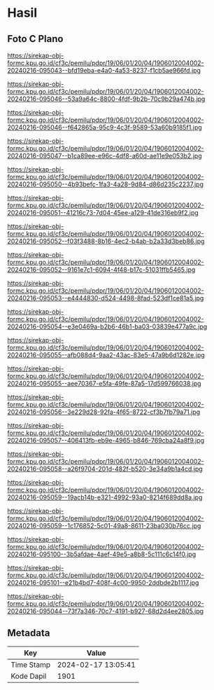 # Hasil

## Foto C Plano

https://sirekap-obj-formc.kpu.go.id/cf3c/pemilu/pdpr/19/06/01/20/04/1906012004002-20240216-095043--bfd19eba-e4a0-4a53-8237-f1cb5ae966fd.jpg

https://sirekap-obj-formc.kpu.go.id/cf3c/pemilu/pdpr/19/06/01/20/04/1906012004002-20240216-095046--53a9a64c-8800-4fdf-9b2b-70c9b29a474b.jpg

https://sirekap-obj-formc.kpu.go.id/cf3c/pemilu/pdpr/19/06/01/20/04/1906012004002-20240216-095046--f642865a-95c9-4c3f-9589-53a60b9185f1.jpg

https://sirekap-obj-formc.kpu.go.id/cf3c/pemilu/pdpr/19/06/01/20/04/1906012004002-20240216-095047--b1ca89ee-e96c-4df8-a60d-ae11e9e053b2.jpg

https://sirekap-obj-formc.kpu.go.id/cf3c/pemilu/pdpr/19/06/01/20/04/1906012004002-20240216-095050--4b93befc-1fa3-4a28-9d84-d86d235c2237.jpg

https://sirekap-obj-formc.kpu.go.id/cf3c/pemilu/pdpr/19/06/01/20/04/1906012004002-20240216-095051--41216c73-7d04-45ee-a129-41de316eb9f2.jpg

https://sirekap-obj-formc.kpu.go.id/cf3c/pemilu/pdpr/19/06/01/20/04/1906012004002-20240216-095052--f03f3488-8b16-4ec2-b4ab-b2a33d3beb86.jpg

https://sirekap-obj-formc.kpu.go.id/cf3c/pemilu/pdpr/19/06/01/20/04/1906012004002-20240216-095052--9161e7c1-6094-4f48-b17c-51031ffb5465.jpg

https://sirekap-obj-formc.kpu.go.id/cf3c/pemilu/pdpr/19/06/01/20/04/1906012004002-20240216-095053--e4444830-d524-4498-8fad-523df1ce81a5.jpg

https://sirekap-obj-formc.kpu.go.id/cf3c/pemilu/pdpr/19/06/01/20/04/1906012004002-20240216-095054--e3e0469a-b2b6-46b1-ba03-03839e477a9c.jpg

https://sirekap-obj-formc.kpu.go.id/cf3c/pemilu/pdpr/19/06/01/20/04/1906012004002-20240216-095055--afb088d4-9aa2-43ac-83e5-47a9b6d1282e.jpg

https://sirekap-obj-formc.kpu.go.id/cf3c/pemilu/pdpr/19/06/01/20/04/1906012004002-20240216-095055--aee70367-e5fa-49fe-87a5-17d599766038.jpg

https://sirekap-obj-formc.kpu.go.id/cf3c/pemilu/pdpr/19/06/01/20/04/1906012004002-20240216-095056--3e229d28-92fa-4f65-8722-cf3b7fb79a71.jpg

https://sirekap-obj-formc.kpu.go.id/cf3c/pemilu/pdpr/19/06/01/20/04/1906012004002-20240216-095057--406413fb-eb9e-4965-b846-769cba24a8f9.jpg

https://sirekap-obj-formc.kpu.go.id/cf3c/pemilu/pdpr/19/06/01/20/04/1906012004002-20240216-095058--a26f9704-201d-482f-b520-3e34a9b1a4cd.jpg

https://sirekap-obj-formc.kpu.go.id/cf3c/pemilu/pdpr/19/06/01/20/04/1906012004002-20240216-095059--19acb14b-e321-4992-93a0-8214f689dd8a.jpg

https://sirekap-obj-formc.kpu.go.id/cf3c/pemilu/pdpr/19/06/01/20/04/1906012004002-20240216-095059--1c176852-5c01-49a8-8611-23ba030b76cc.jpg

https://sirekap-obj-formc.kpu.go.id/cf3c/pemilu/pdpr/19/06/01/20/04/1906012004002-20240216-095100--3b5afdae-4aef-49e5-a8b8-5c111c6c14f0.jpg

https://sirekap-obj-formc.kpu.go.id/cf3c/pemilu/pdpr/19/06/01/20/04/1906012004002-20240216-095101--e21b4bd7-408f-4c00-9950-2ddbde2b1117.jpg

https://sirekap-obj-formc.kpu.go.id/cf3c/pemilu/pdpr/19/06/01/20/04/1906012004002-20240216-095044--73f7a346-70c7-4191-b927-68d2d4ee2805.jpg


## Metadata

| Key        | Value               |
| ---------- | ------------------- |
| Time Stamp | 2024-02-17 13:05:41 |
| Kode Dapil | 1901                |



